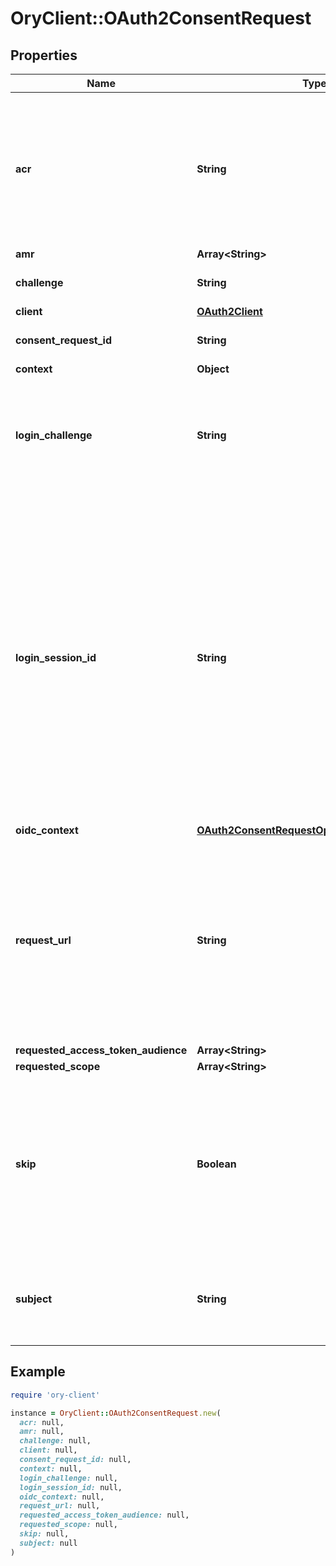 # OryClient::OAuth2ConsentRequest

## Properties

| Name | Type | Description | Notes |
| ---- | ---- | ----------- | ----- |
| **acr** | **String** | ACR represents the Authentication AuthorizationContext Class Reference value for this authentication session. You can use it to express that, for example, a user authenticated using two factor authentication. | [optional] |
| **amr** | **Array&lt;String&gt;** |  | [optional] |
| **challenge** | **String** | Challenge is used to retrieve/accept/deny the consent request. |  |
| **client** | [**OAuth2Client**](OAuth2Client.md) |  | [optional] |
| **consent_request_id** | **String** | ConsentRequestID is the ID of the consent request. | [optional] |
| **context** | **Object** |  | [optional] |
| **login_challenge** | **String** | LoginChallenge is the login challenge this consent challenge belongs to. It can be used to associate a login and consent request in the login &amp; consent app. | [optional] |
| **login_session_id** | **String** | LoginSessionID is the login session ID. If the user-agent reuses a login session (via cookie / remember flag) this ID will remain the same. If the user-agent did not have an existing authentication session (e.g. remember is false) this will be a new random value. This value is used as the \&quot;sid\&quot; parameter in the ID Token and in OIDC Front-/Back- channel logout. It&#39;s value can generally be used to associate consecutive login requests by a certain user. | [optional] |
| **oidc_context** | [**OAuth2ConsentRequestOpenIDConnectContext**](OAuth2ConsentRequestOpenIDConnectContext.md) |  | [optional] |
| **request_url** | **String** | RequestURL is the original OAuth 2.0 Authorization URL requested by the OAuth 2.0 client. It is the URL which initiates the OAuth 2.0 Authorization Code or OAuth 2.0 Implicit flow. This URL is typically not needed, but might come in handy if you want to deal with additional request parameters. | [optional] |
| **requested_access_token_audience** | **Array&lt;String&gt;** |  | [optional] |
| **requested_scope** | **Array&lt;String&gt;** |  | [optional] |
| **skip** | **Boolean** | Skip, if true, implies that the client has requested the same scopes from the same user previously. If true, you must not ask the user to grant the requested scopes. You must however either allow or deny the consent request using the usual API call. | [optional] |
| **subject** | **String** | Subject is the user ID of the end-user that authenticated. Now, that end user needs to grant or deny the scope requested by the OAuth 2.0 client. | [optional] |

## Example

```ruby
require 'ory-client'

instance = OryClient::OAuth2ConsentRequest.new(
  acr: null,
  amr: null,
  challenge: null,
  client: null,
  consent_request_id: null,
  context: null,
  login_challenge: null,
  login_session_id: null,
  oidc_context: null,
  request_url: null,
  requested_access_token_audience: null,
  requested_scope: null,
  skip: null,
  subject: null
)
```

